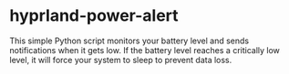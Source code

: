 # hyprland-power-alert
This simple Python script monitors your battery level and sends notifications when it gets low. If the battery level reaches a critically low level, it will force your system to sleep to prevent data loss.
